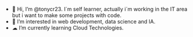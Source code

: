 - 👋 Hi, I’m @tonycr23. I´m self learner, actually i´m working in the IT area but i want to make some projects with code.
- 👀 I’m interested in web development, data science and IA.
- ☁ I’m currently learning Cloud Technologies.
